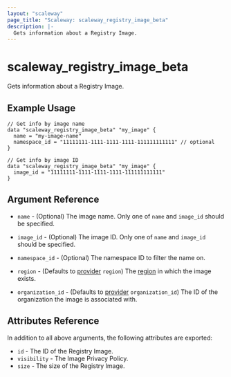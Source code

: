 ```yaml
---
layout: "scaleway"
page_title: "Scaleway: scaleway_registry_image_beta"
description: |-
  Gets information about a Registry Image.
---
```


# scaleway_registry_image_beta

Gets information about a Registry Image.

## Example Usage

```hcl
// Get info by image name
data "scaleway_registry_image_beta" "my_image" {
  name = "my-image-name"
  namespace_id = "11111111-1111-1111-1111-111111111111" // optional
}

// Get info by image ID
data "scaleway_registry_image_beta" "my_image" {
  image_id = "11111111-1111-1111-1111-111111111111"
}
```

## Argument Reference

- `name` - (Optional) The image name.
  Only one of `name` and `image_id` should be specified.

- `image_id` - (Optional) The image ID.
  Only one of `name` and `image_id` should be specified.

- `namespace_id` - (Optional) The namespace ID to filter the name on.

- `region` - (Defaults to [provider](../index.html#region) `region`) The [region](../guides/regions_and_zones.html#regions) in which the image exists.

- `organization_id` - (Defaults to [provider](../index.html#organization_id) `organization_id`) The ID of the organization the image is associated with.

## Attributes Reference

In addition to all above arguments, the following attributes are exported:

- `id` - The ID of the Registry Image.
- `visibility` - The Image Privacy Policy.
- `size` - The size of the Registry Image.
